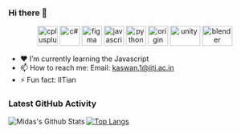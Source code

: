 ### Hi there 👋

<p align="center">
<img src="https://devicons.github.io/devicon/devicon.git/icons/cplusplus/cplusplus-original.svg" alt="cplusplus" width="40" height="40"/> 
<img src="https://upload.wikimedia.org/wikipedia/commons/7/7a/C_Sharp_logo.svg" alt="c#" width="40" height="40"/>
<img src="https://cdn.worldvectorlogo.com/logos/c.svg" alt="figma" width="40" height="40" margin="50px"/> 
<img src="https://devicons.github.io/devicon/devicon.git/icons/javascript/javascript-original.svg" alt="javascript" width="40" height="40"/>
<img src="https://devicons.github.io/devicon/devicon.git/icons/python/python-original.svg" alt="python" width="40" height="40"/> 
<img src="https://www.hearne.software/Images/Software-Icons/Software-Header-Icons/Origin-Square.aspx?width=198&height=198" alt="origin" width="40" height="40"/>
<img src="https://upload.wikimedia.org/wikipedia/commons/1/19/Unity_Technologies_logo.svg" alt="unity" width="60" height="40"/>
<img src="https://upload.wikimedia.org/wikipedia/commons/0/0c/Blender_logo_no_text.svg" alt="blender" width="60" height="40"/>
 
<!--
Here are some ideas to get you started:

 ...
- 🌱 I’m currently learning ...
- 👯 I’m looking to collaborate on ...
- 🤔 I’m looking for help with ...
- 💬 Ask me about ...
 ...
- 😄 Pronouns: ...
 ...
-->


- ❤  I’m currently learning the Javascript
- 📫 How to reach me: Email: kaswan.1@iitj.ac.in
- ⚡ Fun fact: IITian

### Latest GitHub Activity

<img align="left" alt="Midas's Github Stats" src="https://github-readme-stats.vercel.app/api?username=sanjaykaswan&show_icons=true&hide_border=true&count_private=true&theme=radical" />

[![Top Langs](https://github-readme-stats.vercel.app/api/top-langs/?username=sanjaykaswan&hide_border=true&count_private=true&theme=radical)](https://github.com/anuraghazra/github-readme-stats)
